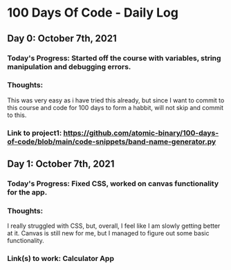 # 100 Days Of Code - Daily Log

## Day 0: October 7th, 2021

### Today's Progress: Started off the course with variables, string manipulation and debugging errors.

### Thoughts: 
This was very easy as i have tried this already, but since I want to commit to this course and code for 100 days to form a habbit, will not skip and commit to this.

### Link to project1: https://github.com/atomic-binary/100-days-of-code/blob/main/code-snippets/band-name-generator.py

## Day 1: October 7th, 2021

### Today's Progress: Fixed CSS, worked on canvas functionality for the app.

### Thoughts:
I really struggled with CSS, but, overall, I feel like I am slowly getting better at it. Canvas is still new for me, but I managed to figure out some basic functionality.

### Link(s) to work: Calculator App
